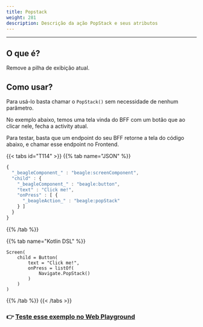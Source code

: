 ```yaml
---
title: Popstack
weight: 281
description: Descrição da ação PopStack e seus atributos
---
```


---

## O que é?

Remove a pilha de exibição atual.

## Como usar?

Para usá-lo basta chamar o `PopStack()` sem necessidade de nenhum parâmetro.

No exemplo abaixo, temos uma tela vinda do BFF com um botão que ao clicar nele, fecha a activity atual. 

Para testar, basta que um endpoint do seu BFF retorne a tela do código abaixo, e chamar esse endpoint no Frontend.

{{< tabs id="T114" >}}
{{% tab name="JSON" %}}
```javascript
{
  "_beagleComponent_" : "beagle:screenComponent",
  "child" : {
    "_beagleComponent_" : "beagle:button",
    "text" : "Click me!",
    "onPress" : [ {
      "_beagleAction_" : "beagle:popStack"
    } ]
  }
}
```
{{% /tab %}}

{{% tab name="Kotlin DSL" %}}
```
Screen(
    child = Button(
        text = "Click me!",
        onPress = listOf(
            Navigate.PopStack()
        )
    )
)
```
{{% /tab %}}
{{< /tabs >}}

### 👉 [Teste esse exemplo no Web Playground](https://beagle-playground.netlify.app/#/demo/default-components/button.json)
